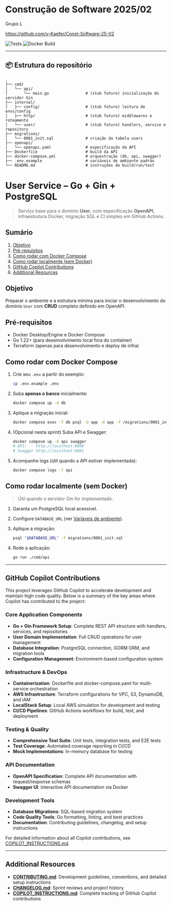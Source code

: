 # Construção de Software 2025/02
Grupo L

https://github.com/v-Kaefer/Const-Software-25-02

![Tests](https://github.com/v-Kaefer/Const-Software-25-02/actions/workflows/tests.yaml/badge.svg)
![Docker Build](https://github.com/v-Kaefer/Const-Software-25-02/actions/workflows/docker-build.yaml/badge.svg)

---

## 📦 Estrutura do repositório

```
.
├── cmd/
│   └── api/
│       └── main.go                # (stub futuro) inicialização do servidor Gin
├── internal/
│   ├── config/                    # (stub futuro) leitura de envs/config
│   ├── http/                      # (stub futuro) middlewares e roteamento
│   └── user/                      # (stub futuro) handlers, service e repository
├── migrations/
│   └── 0001_init.sql              # criação da tabela users
├── openapi/
│   └── openapi.yaml               # especificação da API
├── Dockerfile                     # build da API
├── docker-compose.yml             # orquestração (db, api, swagger)
├── .env.example                   # variáveis de ambiente padrão
└── README.md                      # instruções de build/run/test
```

# User Service – Go + Gin + PostgreSQL

> Serviço base para o domínio **User**, com especificação **OpenAPI**, infraestrutura Docker, migração SQL e CI simples em GitHub Actions.

## Sumário
1. [Objetivo](#objetivo)
2. [Pré-requisitos](#pré-requisitos)
3. [Como rodar com Docker Compose](#como-rodar-com-docker-compose)
4. [Como rodar localmente (sem Docker)](#como-rodar-localmente-sem-docker)
5. [GitHub Copilot Contributions](#github-copilot-contributions)
6. [Additional Resources](#additional-resources)


## Objetivo
Preparar o ambiente e a estrutura mínima para iniciar o desenvolvimento do domínio `User` com **CRUD** completo definido em OpenAPI.

## Pré-requisitos
- Docker Desktop/Engine e Docker Compose
- Go 1.22+ (para desenvolvimento local fora do container)
- Terraform (apenas para desenvolvimento e deploy de infra)

## Como rodar com Docker Compose
1. Crie seu `.env` a partir do exemplo:
   ```bash
   cp .env.example .env
    ```
2. Suba **apenas o banco** inicialmente:

   ```bash
   docker compose up -d db
   ```
3. Aplique a migração inicial:

   ```bash
   docker compose exec -T db psql -U app -d app -f /migrations/0001_init.sql
   ```
4. (Opcional nesta sprint) Suba API e Swagger:

   ```bash
   docker compose up -d api swagger
   # API:    http://localhost:8080
   # Swagger http://localhost:8081
   ```
5. Acompanhe logs (útil quando a API estiver implementada):

   ```bash
   docker compose logs -f api
   ```

## Como rodar localmente (sem Docker)

> Útil quando o servidor Gin for implementado.

1. Garanta um PostgreSQL local acessível.
2. Configure `DATABASE_URL` (ver [Variáveis de ambiente](./CONTRIBUTING.md)).
3. Aplique a migração:

   ```bash
   psql "$DATABASE_URL" -f migrations/0001_init.sql
   ```
4. Rode a aplicação:

   ```bash
   go run ./cmd/api
   ```

---

## GitHub Copilot Contributions

This project leverages GitHub Copilot to accelerate development and maintain high code quality. Below is a summary of the key areas where Copilot has contributed to the project:

### Core Application Components
- **Go + Gin Framework Setup**: Complete REST API structure with handlers, services, and repositories
- **User Domain Implementation**: Full CRUD operations for user management
- **Database Integration**: PostgreSQL connection, GORM ORM, and migration tools
- **Configuration Management**: Environment-based configuration system

### Infrastructure & DevOps
- **Containerization**: Dockerfile and docker-compose.yaml for multi-service orchestration
- **AWS Infrastructure**: Terraform configurations for VPC, S3, DynamoDB, and IAM
- **LocalStack Setup**: Local AWS simulation for development and testing
- **CI/CD Pipelines**: GitHub Actions workflows for build, test, and deployment

### Testing & Quality
- **Comprehensive Test Suite**: Unit tests, integration tests, and E2E tests
- **Test Coverage**: Automated coverage reporting in CI/CD
- **Mock Implementations**: In-memory database for testing

### API Documentation
- **OpenAPI Specification**: Complete API documentation with request/response schemas
- **Swagger UI**: Interactive API documentation via Docker

### Development Tools
- **Database Migrations**: SQL-based migration system
- **Code Quality Tools**: Go formatting, linting, and best practices
- **Documentation**: Contributing guidelines, changelog, and setup instructions

For detailed information about all Copilot contributions, see [COPILOT_INSTRUCTIONS.md](./COPILOT_INSTRUCTIONS.md).

---

## Additional Resources

- **[CONTRIBUTING.md](./CONTRIBUTING.md)**: Development guidelines, conventions, and detailed setup instructions
- **[CHANGELOG.md](./CHANGELOG.md)**: Sprint reviews and project history
- **[COPILOT_INSTRUCTIONS.md](./COPILOT_INSTRUCTIONS.md)**: Complete tracking of GitHub Copilot contributions

